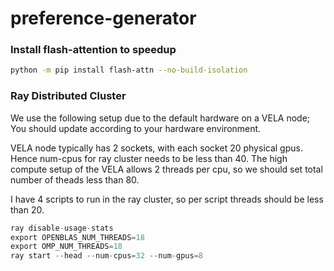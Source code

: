 # preference-generator



### Install flash-attention to speedup
```bash
python -m pip install flash-attn --no-build-isolation
```

### Ray Distributed Cluster

We use the following setup due to the default hardware on a VELA node; 
You should update according to your hardware environment. 

VELA node typically has 2 sockets, with each socket 20 physical gpus. Hence num-cpus for ray cluster needs to be less than 40.
The high compute setup of the VELA allows 2 threads per cpu, so we should set total number of theads less than 80.

I have 4 scripts to run in the ray cluster, so per script threads should be less than 20. 


```python
ray disable-usage-stats
export OPENBLAS_NUM_THREADS=18
export OMP_NUM_THREADS=18
ray start --head --num-cpus=32 --num-gpus=8
```